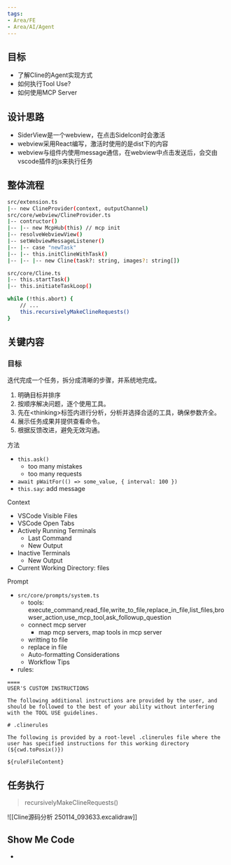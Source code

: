 ```yaml
---
tags:
- Area/FE
- Area/AI/Agent
---
```


## 目标

- 了解Cline的Agent实现方式
- 如何执行Tool Use?
- 如何使用MCP Server
## 设计思路

- SiderView是一个webview，在点击SideIcon时会激活
- webview采用React编写，激活时使用的是dist下的内容
- webview与组件内使用message通信，在webview中点击发送后，会交由vscode插件的js来执行任务
## 整体流程

```bash
src/extension.ts
|-- new ClineProvider(context, outputChannel)
src/core/webview/ClineProvider.ts
|-- contructor()
|-- |-- new McpHub(this) // mcp init
|-- resolveWebviewView()
|-- setWebviewMessageListener()
|-- |-- case "newTask"
|-- |-- this.initClineWithTask()
|-- |-- |-- new Cline(task?: string, images?: string[])

src/core/Cline.ts
|-- this.startTask()
|-- this.initiateTaskLoop()

while (!this.abort) {
	// ...
	this.recursivelyMakeClineRequests()
}
```

## 关键内容

### 目标

迭代完成一个任务，拆分成清晰的步骤，并系统地完成。

1. 明确目标并排序
2. 按顺序解决问题，逐个使用工具。
3. 先在\<thinking>标签内进行分析，分析并选择合适的工具，确保参数齐全。
4. 展示任务成果并提供查看命令。
5. 根据反馈改进，避免无效沟通。

方法
- `this.ask()`
	- too many mistakes
	- too many requests
- `await pWaitFor(() => some_value, { interval: 100 })`
- `this.say`: add message

Context
- VSCode Visible Files
- VSCode Open Tabs
- Actively Running Terminals
	- Last Command
	- New Output
- Inactive Terminals
	- New Output
- Current Working Directory: files

Prompt
- `src/core/prompts/system.ts`
	- tools: execute_command,read_file,write_to_file,replace_in_file,list_files,browser_action,use_mcp_tool,ask_followup_question
	- connect mcp server
		- map mcp servers, map tools in mcp server
	- writting to file
	- replace in file
	- Auto-formatting Considerations
	- Workflow Tips
- rules:
```
====
USER'S CUSTOM INSTRUCTIONS

The following additional instructions are provided by the user, and should be followed to the best of your ability without interfering with the TOOL USE guidelines.

# .clinerules

The following is provided by a root-level .clinerules file where the user has specified instructions for this working directory (${cwd.toPosix()})

${ruleFileContent}
```

## 任务执行

> recursivelyMakeClineRequests()

![[Cline源码分析 250114_093633.excalidraw]]

## Show Me Code

-
